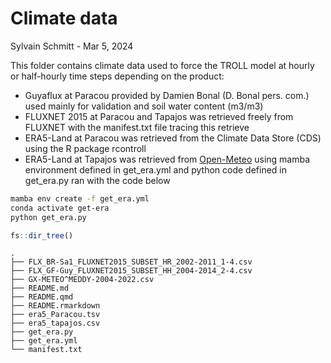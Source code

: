 # Climate data
Sylvain Schmitt -
Mar 5, 2024

This folder contains climate data used to force the TROLL model at
hourly or half-hourly time steps depending on the product:

- Guyaflux at Paracou provided by Damien Bonal (D. Bonal pers. com.)
  used mainly for validation and soil water content (m3/m3)
- FLUXNET 2015 at Paracou and Tapajos was retrieved freely from FLUXNET
  with the manifest.txt file tracing this retrieve
- ERA5-Land at Paracou was retrieved from the Climate Data Store (CDS)
  using the R package rcontroll
- ERA5-Land at Tapajos was retrieved from
  [Open-Meteo](https://open-meteo.com/) using mamba environment defined
  in get_era.yml and python code defined in get_era.py ran with the code
  below

``` bash
mamba env create -f get_era.yml 
conda activate get-era
python get_era.py
```

``` r
fs::dir_tree()
```

    .
    ├── FLX_BR-Sa1_FLUXNET2015_SUBSET_HR_2002-2011_1-4.csv
    ├── FLX_GF-Guy_FLUXNET2015_SUBSET_HH_2004-2014_2-4.csv
    ├── GX-METEO^MEDDY-2004-2022.csv
    ├── README.md
    ├── README.qmd
    ├── README.rmarkdown
    ├── era5_Paracou.tsv
    ├── era5_tapajos.csv
    ├── get_era.py
    ├── get_era.yml
    └── manifest.txt
